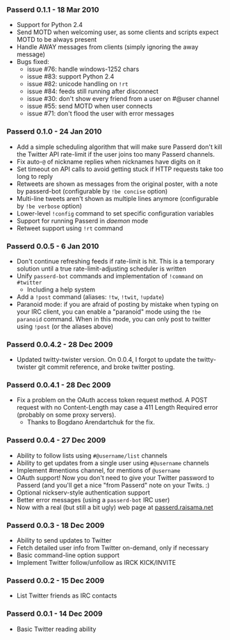 ### Passerd 0.1.1 - 18 Mar 2010

* Support for Python 2.4
* Send MOTD when welcoming user, as some clients and scripts expect MOTD to be
  always present
* Handle AWAY messages from clients (simply ignoring the away message)
* Bugs fixed:
  * issue #76: handle windows-1252 chars
  * issue #83: support Python 2.4
  * issue #82: unicode handling on `!rt`
  * issue #84: feeds still running after disconnect
  * issue #30: don't show every friend from a user on #@user channel
  * issue #55: send MOTD when user connects
  * issue #71: don't flood the user with error messages

### Passerd 0.1.0 - 24 Jan 2010

* Add a simple scheduling algorithm that will make sure Passerd don't kill the
  Twitter API rate-limit if the user joins too many Passerd channels.
* Fix auto-`@` of nickname replies when nicknames have digits on it
* Set timeout on API calls to avoid getting stuck if HTTP requests take too
  long to reply
* Retweets are shown as messages from the original poster, with a note
  by passerd-bot
  (configurable by `!be concise` option)
* Multi-line tweets aren't shown as multiple lines anymore
  (configurable by `!be verbose` option)
* Lower-level `!config` command to set specific configuration variables
* Support for running Passerd in _daemon_ mode
* Retweet support using `!rt` command


### Passerd 0.0.5 - 6 Jan 2010

* Don't continue refreshing feeds if rate-limit is hit. This is a temporary
  solution until a true rate-limit-adjusting scheduler is written
* Unify `passerd-bot` commands and implementation of `!command` on `#twitter`
  * Including a help system
* Add a `!post` command (aliases: `!tw`, `!twit`, `!update`)
* Paranoid mode: if you are afraid of posting by mistake when typing on
  your IRC client, you can enable a "paranoid" mode using the `!be paranoid`
  command.
  When in this mode, you can only post to twitter using `!post` (or the aliases
  above)


### Passerd 0.0.4.2 - 28 Dec 2009

* Updated twitty-twister version. On 0.0.4, I forgot to update the
  twitty-twister git commit reference, and broke twitter posting.


### Passerd 0.0.4.1 - 28 Dec 2009

* Fix a problem on the OAuth access token request method. A POST
  request with no Content-Length may case a 411 Length Required
  error (probably on some proxy servers).
  * Thanks to Bogdano Arendartchuk for the fix.


### Passerd 0.0.4 - 27 Dec 2009

* Ability to follow lists using `#@username/list` channels
* Ability to get updates from a single user using `#@username` channels
* Implement #mentions channel, for mentions of `@username`
* OAuth support! Now you don't need to give your Twitter password to
  Passerd (and you'll get a nice "from Passerd" note on your Twits.  :)
* Optional nickserv-style authentication support
* Better error messages (using a `passerd-bot` IRC user)
* Now with a real (but still a bit ugly) web page at [passerd.raisama.net](http://passerd.raisama.net/)


### Passerd 0.0.3 - 18 Dec 2009

* Ability to send updates to Twitter
* Fetch detailed user info from Twitter on-demand, only if necessary
* Basic command-line option support
* Implement Twitter follow/unfollow as IRCK KICK/INVITE

### Passerd 0.0.2 - 15 Dec 2009

* List Twitter friends as IRC contacts


### Passerd 0.0.1 - 14 Dec 2009

* Basic Twitter reading ability
